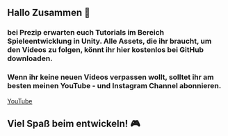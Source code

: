 ## Hallo Zusammen 👋

### bei Prezip erwarten euch Tutorials im Bereich Spieleentwicklung in Unity. Alle Assets, die ihr braucht, um den Videos zu folgen, könnt ihr hier kostenlos bei GitHub downloaden.

### Wenn ihr keine neuen Videos verpassen wollt, solltet ihr am besten meinen YouTube - und Instagram Channel abonnieren.

[YouTube](https://www.youtube.com/channel/UC6OhdwHmt6iZWrV9qCqOIAw)



## Viel Spaß beim entwickeln! 🎮


<!--
**PrezipGames/PrezipGames** is a ✨ _special_ ✨ repository because its `README.md` (this file) appears on your GitHub profile.

Here are some ideas to get you started:

- 🔭 I’m currently working on ...
- 🌱 I’m currently learning ...
- 👯 I’m looking to collaborate on ...
- 🤔 I’m looking for help with ...
- 💬 Ask me about ...
- 📫 How to reach me: ...
- 😄 Pronouns: ...
- ⚡ Fun fact: ...
-->
